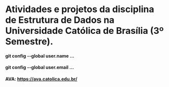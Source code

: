 <h1>Atividades e projetos da disciplina de Estrutura de Dados na Universidade Católica de Brasília (3º Semestre).</h1>

<h4>git config --global user.name ...</h4>
<h4>git config --global user.email ...</h4>
<h4>AVA: <a href="https://ava.catolica.edu.br/">https://ava.catolica.edu.br/</a></h4>
